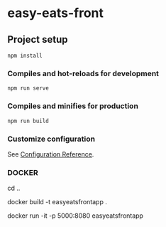 # easy-eats-front

## Project setup
```
npm install
```

### Compiles and hot-reloads for development
```
npm run serve
```

### Compiles and minifies for production
```
npm run build
```

### Customize configuration
See [Configuration Reference](https://cli.vuejs.org/config/).


### DOCKER ###
cd ..

docker build -t easyeatsfrontapp .

docker run -it -p 5000:8080 easyeatsfrontapp
